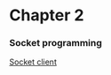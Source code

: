 # Chapter 2

### Socket programming
[Socket client](https://datdhruvjain.github.io/lrncomp/blackhatpython/chapter2/chapter2#Client-socket-example)

